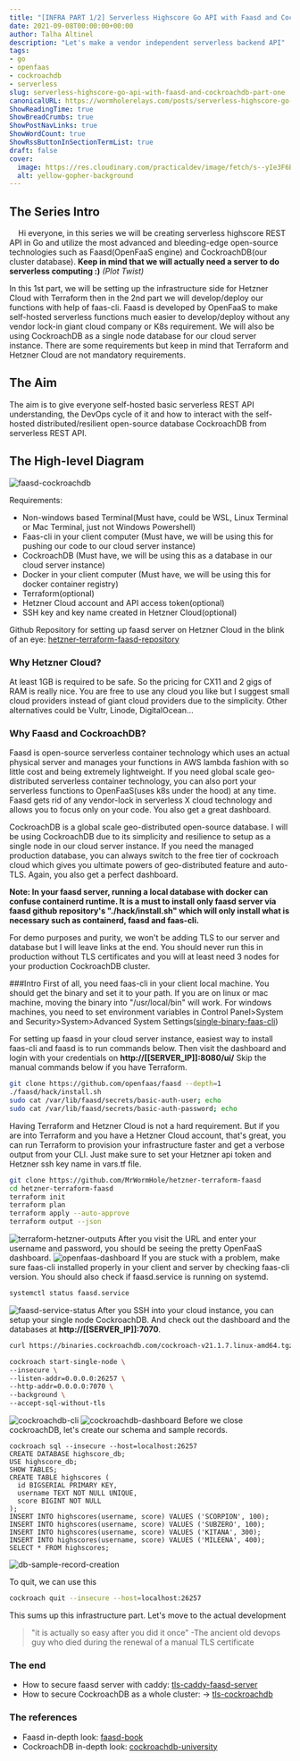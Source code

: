 ```yaml
---
title: "[INFRA PART 1/2] Serverless Highscore Go API with Faasd and CockroachDB"
date: 2021-09-08T00:00:00+00:00
author: Talha Altinel
description: "Let's make a vendor independent serverless backend API"
tags:
- go
- openfaas
- cockroachdb
- serverless
slug: serverless-highscore-go-api-with-faasd-and-cockroachdb-part-one
canonicalURL: https://wormholerelays.com/posts/serverless-highscore-go-api-with-faasd-and-cockroachdb-part-one/
ShowReadingTime: true
ShowBreadCrumbs: true
ShowPostNavLinks: true
ShowWordCount: true
ShowRssButtonInSectionTermList: true
draft: false
cover:
  image: https://res.cloudinary.com/practicaldev/image/fetch/s--yIe3F6Bt--/c_imagga_scale,f_auto,fl_progressive,h_420,q_auto,w_1000/https://dev-to-uploads.s3.amazonaws.com/uploads/articles/u9lzokz5o98mvyayplur.png
  alt: yellow-gopher-background
---
```


## The Series Intro
&nbsp;&nbsp;&nbsp;&nbsp;Hi everyone, in this series we will be creating serverless highscore REST API in Go and utilize the most advanced and bleeding-edge open-source technologies such as Faasd(OpenFaaS engine) and CockroachDB(our cluster database). **Keep in mind that we will actually need a server to do serverless computing :)** *(Plot Twist)*

In this 1st part, we will be setting up the infrastructure side for Hetzner Cloud with Terraform then in the 2nd part we will develop/deploy our functions with help of faas-cli. Faasd is developed by OpenFaaS to make self-hosted serverless functions much easier to develop/deploy without any vendor lock-in giant cloud company or K8s requirement. We will also be using CockroachDB as a single node database for our cloud server instance. There are some requirements but keep in mind that Terraform and Hetzner Cloud are not mandatory requirements.

## The Aim
The aim is to give everyone self-hosted basic serverless REST API understanding, the DevOps cycle of it and how to interact with the self-hosted distributed/resilient open-source database CockroachDB from serverless REST API.

## The High-level Diagram
![faasd-cockroachdb](https://dev-to-uploads.s3.amazonaws.com/uploads/articles/ra800efhu89t69ynnu4r.png)

Requirements:
* Non-windows based Terminal(Must have, could be WSL, Linux Terminal or Mac Terminal, just not Windows Powershell)
* Faas-cli in your client computer (Must have, we will be using this for pushing our code to our cloud server instance)
* CockroachDB (Must have, we will be using this as a database in our cloud server instance)
* Docker in your client computer (Must have, we will be using this for docker container registry)
* Terraform(optional)
* Hetzner Cloud account and API access token(optional)
* SSH key and key name created in Hetzner Cloud(optional)

Github Repository for setting up faasd server on Hetzner Cloud in the blink of an eye:
[hetzner-terraform-faasd-repository](https://github.com/MrWormHole/hetzner-terraform-faasd)

### Why Hetzner Cloud?
At least 1GB is required to be safe. So the pricing for CX11 and 2 gigs of RAM is really nice. You are free to use any cloud you like but I suggest small cloud providers instead of giant cloud providers due to the simplicity. Other alternatives could be Vultr, Linode, DigitalOcean...

### Why Faasd and CockroachDB?

Faasd is open-source serverless container technology which uses an actual physical server and manages your functions in AWS lambda fashion with so little cost and being extremely lightweight. If you need global scale geo-distributed serverless container technology, you can also port your serverless functions to OpenFaaS(uses k8s under the hood) at any time. Faasd gets rid of any vendor-lock in serverless X cloud technology and allows you to focus only on your code. You also get a great dashboard.

CockroachDB is a global scale geo-distributed open-source database. I will be using CockroachDB due to its simplicity and resilience to setup as a single node in our cloud server instance. If you need the managed production database, you can always switch to the free tier of cockroach cloud which gives you ultimate powers of geo-distributed feature and auto-TLS. Again, you also get a perfect dashboard.

**Note: In your faasd server, running a local database with docker can confuse containerd runtime. It is a must to install only faasd server via faasd github repository's "./hack/install.sh" which will only install what is necessary such as containerd, faasd and faas-cli.**

For demo purposes and purity, we won't be adding TLS to our server and database but I will leave links at the end. You should never run this in production without TLS certificates and you will at least need 3 nodes for your production CockroachDB cluster.

###Intro
First of all, you need faas-cli in your client local machine. You should get the binary and set it to your path. If you are on linux or mac machine, moving the binary into "/usr/local/bin" will work. For windows machines, you need to set environment variables in Control Panel>System and Security>System>Advanced System Settings([single-binary-faas-cli](https://github.com/openfaas/faasd/releases))

For setting up faasd in your cloud server instance, easiest way to install faas-cli and faasd is to run commands below. Then visit the dashboard and login with your credentials on **http://[[SERVER_IP]]:8080/ui/** Skip the manual commands below if you have Terraform.
```bash
git clone https://github.com/openfaas/faasd --depth=1
./faasd/hack/install.sh
sudo cat /var/lib/faasd/secrets/basic-auth-user; echo
sudo cat /var/lib/faasd/secrets/basic-auth-password; echo
```
Having Terraform and Hetzner Cloud is not a hard requirement. But if you are into Terraform and you have a Hetzner Cloud account, that's great, you can run Terraform to provision your infrastructure faster and get a verbose output from your CLI. Just make sure to set your Hetzner api token and Hetzner ssh key name in vars.tf file.
```bash
git clone https://github.com/MrWormHole/hetzner-terraform-faasd
cd hetzner-terraform-faasd
terraform init
terraform plan
terraform apply --auto-approve
terraform output --json
```

![terraform-hetzner-outputs](https://dev-to-uploads.s3.amazonaws.com/uploads/articles/xuv1p039rdbknj7o6o89.png)
After you visit the URL and enter your username and password, you should be seeing the pretty OpenFaaS dashboard.
![openfaas-dashboard](https://dev-to-uploads.s3.amazonaws.com/uploads/articles/1s80639no8ht6stl50tp.png)
If you are stuck with a problem, make sure faas-cli installed properly in your client and server by checking faas-cli version. You should also check if faasd.service is running on systemd.
```bash
systemctl status faasd.service
```
![faasd-service-status](https://dev-to-uploads.s3.amazonaws.com/uploads/articles/d6ko6nbi0tqge51no3w3.png)
After you SSH into your cloud instance, you can setup your single node CockroachDB. And check out the dashboard and the databases at **http://[[SERVER_IP]]:7070**.
```bash
curl https://binaries.cockroachdb.com/cockroach-v21.1.7.linux-amd64.tgz | tar -xz; sudo cp -i cockroach-v21.1.7.linux-amd64/cockroach /usr/local/bin/

cockroach start-single-node \
--insecure \
--listen-addr=0.0.0.0:26257 \
--http-addr=0.0.0.0:7070 \
--background \
--accept-sql-without-tls
```
![cockroachdb-cli](https://dev-to-uploads.s3.amazonaws.com/uploads/articles/q2sdfxgc767msyknqk7v.png)
![cockroachdb-dashboard](https://dev-to-uploads.s3.amazonaws.com/uploads/articles/drk0u8dqlh64mluwqn4c.png)
Before we close cockroachDB, let's create our schema and sample records.
```
cockroach sql --insecure --host=localhost:26257
CREATE DATABASE highscore_db;
USE highscore_db;
SHOW TABLES;
CREATE TABLE highscores (
  id BIGSERIAL PRIMARY KEY,
  username TEXT NOT NULL UNIQUE,
  score BIGINT NOT NULL
);
INSERT INTO highscores(username, score) VALUES ('SCORPION', 100);
INSERT INTO highscores(username, score) VALUES ('SUBZERO', 100);
INSERT INTO highscores(username, score) VALUES ('KITANA', 300);
INSERT INTO highscores(username, score) VALUES ('MILEENA', 400);
SELECT * FROM highscores;
```
![db-sample-record-creation](https://dev-to-uploads.s3.amazonaws.com/uploads/articles/jg6c8fxmrahdlr0ixp89.png)

To quit, we can use this
```bash
cockroach quit --insecure --host=localhost:26257
```

This sums up this infrastructure part. Let's move to the actual development
<br />
> "it is actually so easy after you did it once" -The ancient old devops guy who died during the renewal of a manual TLS certificate
### The end
- How to secure faasd server with caddy: [tls-caddy-faasd-server](https://www.openfaas.com/blog/faasd-tls-terraform/)
- How to secure CockroachDB as a whole cluster: -> [tls-cockroachdb](https://www.cockroachlabs.com/docs/v21.1/secure-a-cluster.html)

### The references
- Faasd in-depth look: [faasd-book](https://openfaas.gumroad.com/l/serverless-for-everyone-else)
- CockroachDB in-depth look: [cockroachdb-university](https://www.cockroachlabs.com/cockroach-university/)

